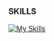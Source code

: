 ### SKILLS
[![My Skills](https://skillicons.dev/icons?i=c,cpp,python,js,ts,html,css,nodejs,react,dart,flutter,git,bash,docker,vim)](#)
